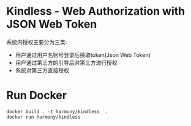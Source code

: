 # Kindless - Web Authorization with JSON Web Token

系统内授权主要分为三类:
* 用户通过用户名账号登录后换取token(Json Web Token)
* 用户通过第三方的引导后对第三方进行授权
* 系统对第三方直接授权

# Run Docker

```shell
docker build . -t harmony/kindless  .
docker run harmony/kindless
```